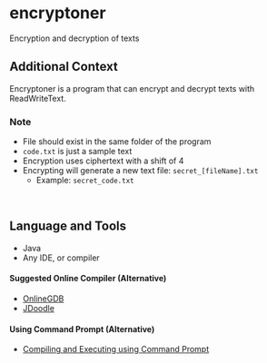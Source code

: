# encryptoner

Encryption and decryption of texts

## Additional Context

Encryptoner is a program that can encrypt and decrypt texts with ReadWriteText.

### Note

- File should exist in the same folder of the program
- `code.txt` is just a sample text
- Encryption uses ciphertext with a shift of 4
- Encrypting will generate a new text file: `secret_[fileName].txt`
  - Example: `secret_code.txt`

<br>

## Language and Tools

- Java
- Any IDE, or compiler

#### Suggested Online Compiler (Alternative)

- <a href="https://www.onlinegdb.com">OnlineGDB</a>
- <a href="https://www.jdoodle.com">JDoodle</a>

#### Using Command Prompt (Alternative)

- <a href="https://github.com/rynrsts/encryptoner/blob/main/command-prompt.md">Compiling and Executing using Command Prompt</a>
